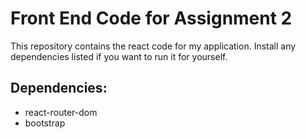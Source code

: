 # Front End Code for Assignment 2

This repository contains the react code for my application.
Install any dependencies listed if you want to run it for yourself.

## Dependencies:

- react-router-dom
- bootstrap
